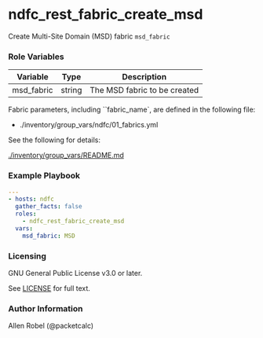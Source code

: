 # ndfc_rest_fabric_create_msd

Create Multi-Site Domain (MSD) fabric ``msd_fabric``

### Role Variables

Variable        | Type   | Description
----------------|--------|----------------------------------------
msd_fabric      | string | The MSD fabric to be created

Fabric parameters, including ``fabric_name`, are defined in the following file:

- ./inventory/group_vars/ndfc/01_fabrics.yml

See the following for details:

[./inventory/group_vars/README.md](https://github.com/allenrobel/ndfc-roles/tree/master/inventory/group_vars/README.md)

### Example Playbook

```yaml
---
- hosts: ndfc
  gather_facts: false
  roles:
    - ndfc_rest_fabric_create_msd
  vars:
    msd_fabric: MSD
```

### Licensing

GNU General Public License v3.0 or later.

See [LICENSE](https://www.gnu.org/licenses/gpl-3.0.txt) for full text.

### Author Information

Allen Robel (@packetcalc)
